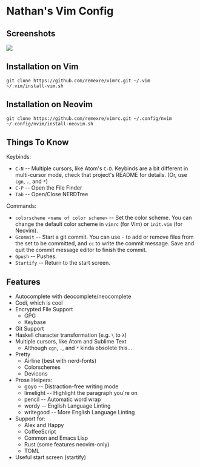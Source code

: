 # Nathan's Vim Config

## Screenshots

![](http://imgur.com/l2WOqLW.png)

## Installation on Vim

```
git clone https://github.com/remexre/vimrc.git ~/.vim
~/.vim/install-vim.sh
```

## Installation on Neovim

```
git clone https://github.com/remexre/vimrc.git ~/.config/nvim
~/.config/nvim/install-neovim.sh
```

## Things To Know

Keybinds:

 - `C-N` -- Multiple cursors, like Atom's `C-D`. Keybinds are a bit
   different in multi-cursor mode, check that project's README for
   details. (Or, use `cgn`, `.`, and `*`)
 - `C-P` -- Open the File Finder
 - `Tab` -- Open/Close NERDTree

Commands:

 - `colorscheme <name of color scheme>` -- Set the color scheme. You can
   change the default color scheme in `vimrc` (for Vim) or `init.vim` (for
   Neovim).
 - `Gcommit` -- Start a git commit. You can use `-` to add or remove files
   from the set to be committed, and `cc` to write the commit message.
   Save and quit the commit message editor to finish the commit.
 - `Gpush` -- Pushes.
 - `Startify` -- Return to the start screen.

## Features

 - Autocomplete with deocomplete/neocomplete
 - Codi, which is cool
 - Encrypted File Support
   - GPG
   - Keybase
 - Git Support
 - Haskell character transformation (e.g. `\` to `λ`)
 - Multiple cursors, like Atom and Sublime Text
   - Although `cgn`, `.`, and `*` kinda obsolete this...
 - Pretty
   - Airline (best with nerd-fonts)
   - Colorschemes
   - Devicons
 - Prose Helpers:
   - goyo -- Distraction-free writing mode
   - limelight -- Highlight the paragraph you're on
   - pencil -- Automatic word wrap
   - wordy -- English Language Linting
   - writegood -- More English Language Linting
 - Support for:
   - Alex and Happy
   - CoffeeScript
   - Common and Emacs Lisp
   - Rust (some features neovim-only)
   - TOML
 - Useful start screen (startify)
